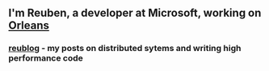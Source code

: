 ## I'm Reuben, a developer at Microsoft, working on [Orleans](https://github.com/dotnet/orleans)

### [reublog](https://reubenbond.github.io/) - my posts on distributed sytems and writing high performance code

<!--
**ReubenBond/ReubenBond** is a ✨ _special_ ✨ repository because its `README.md` (this file) appears on your GitHub profile.

Here are some ideas to get you started:

- 🔭 I’m currently working on ...
- 🌱 I’m currently learning ...
- 👯 I’m looking to collaborate on ...
- 🤔 I’m looking for help with ...
- 💬 Ask me about ...
- 📫 How to reach me: ...
- 😄 Pronouns: ...
- ⚡ Fun fact: ...
-->
